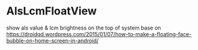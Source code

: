 # AlsLcmFloatView
show als value &amp; lcm brightness on the top of system
base on https://droidqd.wordpress.com/2015/01/07/how-to-make-a-floating-face-bubble-on-home-screen-in-android/
